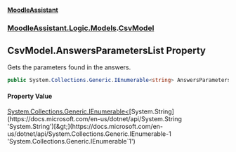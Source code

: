 #### [MoodleAssistant](index.md 'index')
### [MoodleAssistant.Logic.Models](MoodleAssistant.Logic.Models.md 'MoodleAssistant.Logic.Models').[CsvModel](MoodleAssistant.Logic.Models.CsvModel.md 'MoodleAssistant.Logic.Models.CsvModel')

## CsvModel.AnswersParametersList Property

Gets the parameters found in the answers.

```csharp
public System.Collections.Generic.IEnumerable<string> AnswersParametersList { get; set; }
```

#### Property Value
[System.Collections.Generic.IEnumerable&lt;](https://docs.microsoft.com/en-us/dotnet/api/System.Collections.Generic.IEnumerable-1 'System.Collections.Generic.IEnumerable`1')[System.String](https://docs.microsoft.com/en-us/dotnet/api/System.String 'System.String')[&gt;](https://docs.microsoft.com/en-us/dotnet/api/System.Collections.Generic.IEnumerable-1 'System.Collections.Generic.IEnumerable`1')